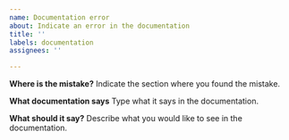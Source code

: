 ```yaml
---
name: Documentation error
about: Indicate an error in the documentation
title: ''
labels: documentation
assignees: ''

---
```


**Where is the mistake?**
Indicate the section where you found the mistake.

**What documentation says**
Type what it says in the documentation.

**What should it say?**
Describe what you would like to see in the documentation.
